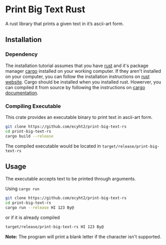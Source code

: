 # Print Big Text Rust
A rust library that prints a given text in it’s ascii-art form.

## Installation

### Dependency
The installation tutorial assumes that you have [rust](http://www.rust-lang.org) and it's package manager [cargo](https://doc.rust-lang.org/cargo/) installed on your working computer. If they aren't installed on your computer, you can follow the installation instructions on [rust website](https://www.rust-lang.org/tools/install). Cargo should be installed when you installed rust. Howerver, you can compiled it from source by following the instructions on [cargo documentation](https://doc.rust-lang.org/cargo/getting-started/installation.html).

### Compiling Executable
This crate provides an executable binary to print text in ascii-art form. 

``` sh
git clone https://github.com/ecyht2/print-big-text-rs
cd print-big-text-rs
cargo build --release
```

The compiled executable would be located in `target/release/print-big-text-rs`

<!-- ### Using the Library -->
<!-- This crate has a library associated with it. To use the library add this in your `Cargo.toml` file. -->

<!-- ``` toml -->
<!-- ... -->

<!-- [dependencies] -->
<!-- ... -->
<!-- print_big_text_rs = "0.1.0" -->
<!-- ... -->
<!-- ``` -->

<!-- Alternatively it can be added via `cargo`. -->

<!-- ``` sh -->
<!-- cargo add print_big_text_rs -->
<!-- ``` -->

## Usage

The executable accepts text to be printed through arguments. 

Using `cargo run`

``` sh
git clone https://github.com/ecyht2/print-big-text-rs
cd print-big-text-rs
cargo run --release HI 123 By@
```

or if it is already compiled

``` sh
target/release/print-big-text-rs HI 123 By@
```

**Note:** The program will print a blank letter if the character isn't supported.
